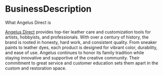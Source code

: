 # BusinessDescription
What Angelus Direct is 


[Angelus Direct](https://angelusdirect.com/) provides top-tier leather care and customization tools for artists, hobbyists, and professionals. With over a century of history, the brand is rooted in honesty, hard work, and consistent quality. From sneaker paints to leather dyes, each product is designed for vibrant color, durability, and ease of use. Angelus continues to honor its family tradition while staying innovative and supportive of the creative community. Their commitment to great service and customer education sets them apart in the custom and restoration space.
